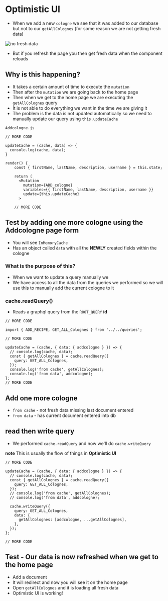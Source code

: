# Optimistic UI
* When we add a new `cologne` we see that it was added to our database but not to our `getAllColognes` (for some reason we are not getting fresh data)

![no fresh data](https://i.imgur.com/mxaYzvp.png)

* But if you refresh the page you then get fresh data when the component reloads

## Why is this happening?
* It takes a certain amount of time to execute the `mutation`
* Then after the `mutation` we are going back to the home page
* Then when we get to the home page we are executing the `getAllColognes` query
* It is not able to do everything we want in the time we are giving it
* The problem is the data is not updated automatically so we need to manually update our query using `this.updateCache`

`Addcologne.js`

```
// MORE CODE

updateCache = (cache, data) => {
  console.log(cache, data);
}

render() {
    const { firstName, lastName, description, username } = this.state;

    return (
      <Mutation
        mutation={ADD_cologne}
        variables={{ firstName, lastName, description, username }}
        update={this.updateCache}
      >

    // MORE CODE
```

## Test by adding one more cologne using the Addcologne page form
* You will see `InMemoryCache`
* Has an object called `data` with all the **NEWLY** created fields within the cologne

### What is the purpose of this?
* When we want to update a query manually we 
* We have access to all the data from the queries we performed so we will use this to manually add the current cologne to it

### cache.readQuery()
* Reads a graphql query from the `ROOT_QUERY` **id**

```
// MORE CODE

import { ADD_RECIPE, GET_ALL_Colognes } from '../../queries';

// MORE CODE

updateCache = (cache, { data: { addcologne } }) => {
  // console.log(cache, data);
  const { getAllColognes } = cache.readQuery({
    query: GET_ALL_Colognes,
  });
  console.log('from cache', getAllColognes);
  console.log('from data', addcologne);
};
// MORE CODE
```

## Add one more cologne
* `from cache` - not fresh data missing last document entered
* `from data` - has current document entered into db

## read then write query
* We performed `cache.readQuery` and now we'll do `cache.writeQuery`

**note** This is usually the flow of things in **Optimistic UI**

```
// MORE CODE

updateCache = (cache, { data: { addcologne } }) => {
  // console.log(cache, data);
  const { getAllColognes } = cache.readQuery({
    query: GET_ALL_Colognes,
  });
  // console.log('from cache', getAllColognes);
  // console.log('from data', addcologne);

  cache.writeQuery({
    query: GET_ALL_Colognes,
    data: {
      getAllColognes: [addcologne, ...getAllColognes],
    },
  });
};

// MORE CODE
```

## Test - Our data is now refreshed when we get to the home page
* Add a document
* It will redirect and now you will see it on the home page
* Open `getAllColognes` and it is loading all fresh data
* Optimistic UI is working!


